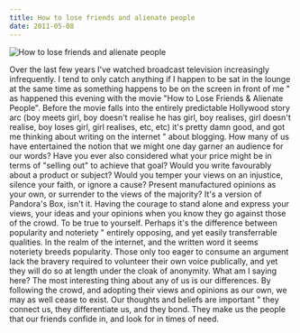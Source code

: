```yaml
---
title: How to lose friends and alienate people
date: 2011-05-08
---
```


![How to lose friends and alienate people](https://source.unsplash.com/FHnnjk1Yj7Y/1600x900)

Over the last few years I've watched broadcast television increasingly infrequently. I tend to only catch anything if I happen to be sat in the lounge at the same time as something happens to be on the screen in front of me " as happened this evening with the movie "How to Lose Friends & Alienate People". Before the movie falls into the entirely predictable Hollywood story arc (boy meets girl, boy doesn't realise he has girl, boy realises, girl doesn't realise, boy loses girl, girl realises, etc, etc) it's pretty damn good, and got me thinking about writing on the internet " about blogging. How many of us have entertained the notion that we might one day garner an audience for our words? Have you ever also considered what your price might be in terms of "selling out" to achieve that goal? Would you write favourably about a product or subject? Would you temper your views on an injustice, silence your faith, or ignore a cause? Present manufactured opinions as your own, or surrender to the views of the majority? It's a version of Pandora's Box, isn't it. Having the courage to stand alone and express your views, your ideas and your opinions when you know they go against those of the crowd. To be true to yourself. Perhaps it's the difference between popularity and noteriety " entirely opposing, and yet easily transferrable qualities. In the realm of the internet, and the written word it seems noteriety breeds popularity. Those only too eager to consume an argument lack the bravery required to volunteer their own voice publically, and yet they will do so at length under the cloak of anonymity. What am I saying here? The most interesting thing about any of us is our differences. By following the crowd, and adopting their views and opinions as our own, we may as well cease to exist. Our thoughts and beliefs are important " they connect us, they differentiate us, and they bond. They make us the people that our friends confide in, and look for in times of need.